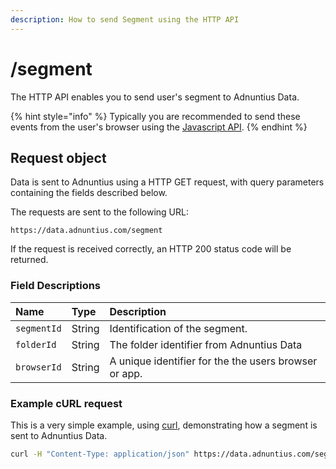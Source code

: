 ```yaml
---
description: How to send Segment using the HTTP API
---
```


# /segment

The HTTP API enables you to send user's segment to Adnuntius Data.

{% hint style="info" %}
Typically you are recommended to send these events from the user's browser using the [Javascript API](https://github.com/Adnuntius/documentation/tree/0a4577c0f8dcd858141afe8c1a4af9b63d7cf3fc/adnuntius-data/api-documentation/javascript.md).
{% endhint %}

## Request object

Data is sent to Adnuntius using a HTTP GET request, with query parameters containing the fields described below.

The requests are sent to the following URL:

`https://data.adnuntius.com/segment`

If the request is received correctly, an HTTP 200 status code will be returned.

### Field Descriptions

| Name | Type | Description |
| :--- | :--- | :--- |
| `segmentId` | String | Identification of the segment. |
| `folderId` | String | The folder identifier from Adnuntius Data |
| `browserId` | String | A unique identifier for the the users browser or app. |

### Example cURL request

This is a very simple example, using [curl](https://curl.haxx.se), demonstrating how a segment is sent to Adnuntius Data.

```bash
curl -H "Content-Type: application/json" https://data.adnuntius.com/segment?segmentId=zxcvbn98765&folderId=00000000000123ab&browserId=123456
```

